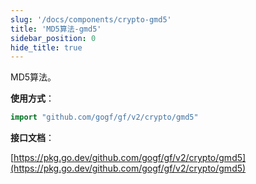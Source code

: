 ```yaml
---
slug: '/docs/components/crypto-gmd5'
title: 'MD5算法-gmd5'
sidebar_position: 0
hide_title: true
---
```


MD5算法。

**使用方式**：

```go
import "github.com/gogf/gf/v2/crypto/gmd5"
```

**接口文档**：

[https://pkg.go.dev/github.com/gogf/gf/v2/crypto/gmd5](https://pkg.go.dev/github.com/gogf/gf/v2/crypto/gmd5)